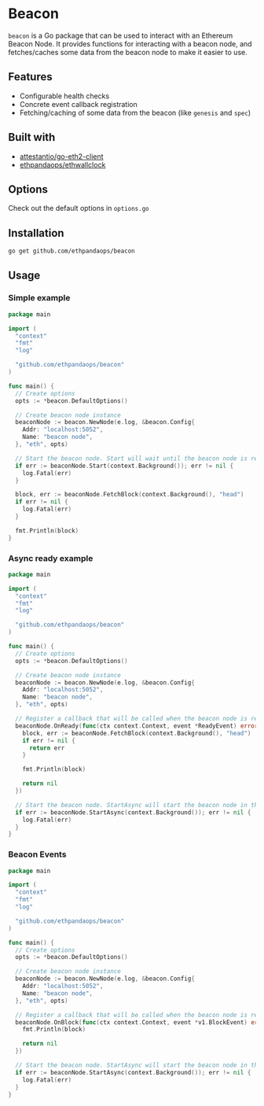 # Beacon

`beacon` is a Go package that can be used to interact with an Ethereum Beacon Node. It provides functions for interacting with a beacon node, and fetches/caches some data from the beacon node to make it easier to use.

## Features

- Configurable health checks
- Concrete event callback registration
- Fetching/caching of some data from the beacon (like `genesis` and `spec`)

## Built with

- [attestantio/go-eth2-client](github.com/attestantio/go-eth2-client)
- [ethpandaops/ethwallclock](github.com/ethpandaops/ethwallclock)

## Options

Check out the default options in `options.go`

## Installation

```bash
go get github.com/ethpandaops/beacon
```

## Usage

### Simple example

```go
package main

import (
  "context"
  "fmt"
  "log"

  "github.com/ethpandaops/beacon"
)

func main() {
  // Create options
  opts := *beacon.DefaultOptions()

  // Create beacon node instance
  beaconNode := beacon.NewNode(e.log, &beacon.Config{
    Addr: "localhost:5052",
    Name: "beacon node",
  }, "eth", opts)

  // Start the beacon node. Start will wait until the beacon node is ready.
  if err := beaconNode.Start(context.Background()); err != nil {
    log.Fatal(err)
  }

  block, err := beaconNode.FetchBlock(context.Background(), "head")
  if err != nil {
    log.Fatal(err)
  }

  fmt.Println(block)
}
```

### Async ready example

```go
package main

import (
  "context"
  "fmt"
  "log"

  "github.com/ethpandaops/beacon"
)

func main() {
  // Create options
  opts := *beacon.DefaultOptions()

  // Create beacon node instance
  beaconNode := beacon.NewNode(e.log, &beacon.Config{
    Addr: "localhost:5052",
    Name: "beacon node",
  }, "eth", opts)

  // Register a callback that will be called when the beacon node is ready.
  beaconNode.OnReady(func(ctx context.Context, event *ReadyEvent) error {
    block, err := beaconNode.FetchBlock(context.Background(), "head")
    if err != nil {
      return err
    }

    fmt.Println(block)

    return nil
  })

  // Start the beacon node. StartAsync will start the beacon node in the background.
  if err := beaconNode.StartAsync(context.Background()); err != nil {
    log.Fatal(err)
  }
}
```

### Beacon Events

```go
package main

import (
  "context"
  "fmt"
  "log"

  "github.com/ethpandaops/beacon"
)

func main() {
  // Create options
  opts := *beacon.DefaultOptions()

  // Create beacon node instance
  beaconNode := beacon.NewNode(e.log, &beacon.Config{
    Addr: "localhost:5052",
    Name: "beacon node",
  }, "eth", opts)

  // Register a callback that will be called when the beacon node is ready.
  beaconNode.OnBlock(func(ctx context.Context, event *v1.BlockEvent) error {
    fmt.Println(block)

    return nil
  })

  // Start the beacon node. StartAsync will start the beacon node in the background.
  if err := beaconNode.StartAsync(context.Background()); err != nil {
    log.Fatal(err)
  }
}
```
